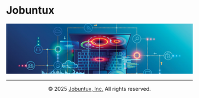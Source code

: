 <h1>Jobuntux</h1>

<p align="center">
  <img src="../public/software-solution-banner.jpg" alt="Software Solution" />
</p>

---

<p align="center">
  &copy; 2025 <a href="https://github.com/jobuntux">Jobuntux, Inc.</a> All rights reserved.
</p>

